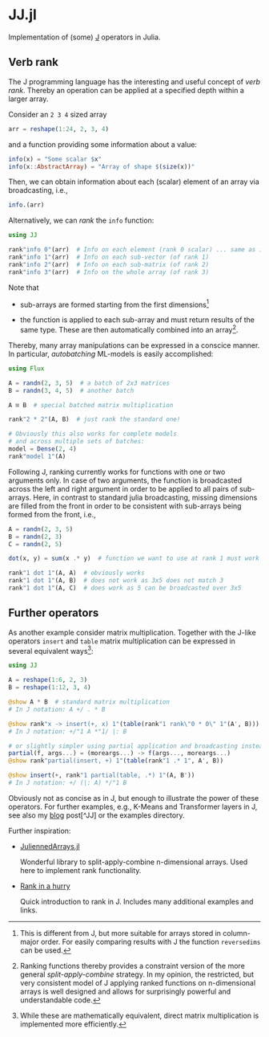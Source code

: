# JJ.jl

Implementation of (some) [J](https://www.jsoftware.com) operators in Julia.

## Verb rank

The J programming language has the interesting and useful concept of
*verb rank*. Thereby an operation can be applied at a specified depth
within a larger array.

Consider an `2 3 4` sized array 

```julia
arr = reshape(1:24, 2, 3, 4)
```

and a function providing some information about a value:
```julia
info(x) = "Some scalar $x"
info(x::AbstractArray) = "Array of shape $(size(x))"
```

Then, we can obtain information about each (scalar) element of an
array via broadcasting, i.e.,

```julia
info.(arr)
```

Alternatively, we can *rank* the `info` function:

```julia
using JJ

rank"info 0"(arr)  # Info on each element (rank 0 scalar) ... same as info.(arr)
rank"info 1"(arr)  # Info on each sub-vector (of rank 1)
rank"info 2"(arr)  # Info on each sub-matrix (of rank 2)
rank"info 3"(arr)  # Info on the whole array (of rank 3)
```

Note that

* sub-arrays are formed starting from the first dimensions[^noJ]

[^noJ]: This is different from J, but more suitable for arrays stored
    in column-major order. For easily comparing results with J the
    function `reversedims` can be used.

* the function is applied to each sub-array and must return results of
  the same type. These are then automatically combined into an array[^SAC].

[^SAC]: Ranking functions thereby provides a constraint version of the
    more general *split-apply-combine* strategy. In my opinion, the
    restricted, but very consistent model of J applying ranked
    functions on n-dimensional arrays is well designed and allows for
    surprisingly powerful and understandable code.

Thereby, many array manipulations can be expressed in a conscice
manner. In particular, *autobatching* ML-models is easily
accomplished:

```julia
using Flux

A = randn(2, 3, 5)  # a batch of 2x3 matrices
B = randn(3, 4, 5)  # another batch

A ⊠ B  # special batched matrix multiplication

rank"2 * 2"(A, B)  # just rank the standard one!

# Obviously this also works for complete models
# and across multiple sets of batches:
model = Dense(2, 4)
rank"model 1"(A)
```

Following J, ranking currently works for functions with one or two
arguments only. In case of two arguments, the function is broadcasted
across the left and right argument in order to be applied to all pairs
of sub-arrays. Here, in contrast to standard julia broadcasting,
missing dimensions are filled from the front in order to be consistent
with sub-arrays being formed from the front, i.e.,

```julia
A = randn(2, 3, 5)
B = randn(2, 3)
C = randn(2, 5)

dot(x, y) = sum(x .* y)  # function we want to use at rank 1 must work on vectors

rank"1 dot 1"(A, A)  # obviously works
rank"1 dot 1"(A, B)  # does not work as 3x5 does not match 3
rank"1 dot 1"(A, C)  # does work as 5 can be broadcasted over 3x5
```

## Further operators

As another example consider matrix multiplication.  Together with the
J-like operators `insert` and `table` matrix multiplication can be
expressed in several equivalent ways[^matmul]:

[^matmul]: While these are mathematically equivalent, direct matrix
    multiplication is implemented more efficiently.

```julia
using JJ

A = reshape(1:6, 2, 3)
B = reshape(1:12, 3, 4)

@show A * B  # standard matrix multiplication
# In J notation: A +/ . * B

@show rank"x -> insert(+, x) 1"(table(rank"1 rank\"0 * 0\" 1"(A', B)))
# In J notation: +/"1 A *"1/ |: B

# or slightly simpler using partial application and broadcasting instead of rank 0 function
partial(f, args...) = (moreargs...) -> f(args..., moreargs...)
@show rank"partial(insert, +) 1"(table(rank"1 .* 1", A', B))

@show insert(+, rank"1 partial(table, .*) 1"(A, B'))
# In J notation: +/ (|: A) */"1 B
```

Obviously not as concise as in J, but enough to illustrate the power
of these operators. For further examples, e.g., K-Means and
Transformer layers in J, see also my
[blog](https://bertschi.github.io/thinkapl.html) post[^JJ] or the
examples directory.

Further inspiration:

* [JuliennedArrays.jl](https://github.com/bramtayl/JuliennedArrays.jl)

  Wonderful library to split-apply-combine n-dimensional arrays. Used
  here to implement rank functionality.
  
* [Rank in a hurry](https://code.jsoftware.com/wiki/Vocabulary/EZRank)

  Quick introduction to rank in J. Includes many additional examples
  and links.
